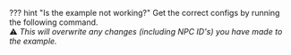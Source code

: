 ??? hint "Is the example not working?"
    Get the correct configs by running the following command.<br>
    :warning: _This will overwrite any changes (including NPC ID's) you have made to the example.<br>_


